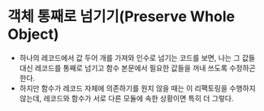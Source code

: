 # 객체 통째로 넘기기(Preserve Whole Object)

- 하나의 레코드에서 값 두어 개를 가져와 인수로 넘기는 코드를 보면, 나는 그 값들 대신 레코드를 통째로 넘기고 함수 본문에서 필요한 값들을 꺼내 쓰도록 수정하곤 한다.
- 하지만 함수가 레코드 자체에 의존하기를 원치 않을 때는 이 리팩토링을 수행하지 않는데, 레코드와 함수가 서로 다른 모듈에 속한 상황이면 특히 더 그렇다.
